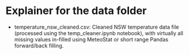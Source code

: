 # Explainer for the data folder

- temperature_nsw_cleaned.csv: Cleaned NSW temperature data file (processed using the temp_cleaner.ipynb notebook), with virtually all missing values in-filled using MeteoStat or short range Pandas forward/back filling.
